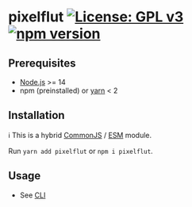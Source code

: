 # pixelflut [![License: GPL v3](https://img.shields.io/badge/License-GPLv3-blue.svg)](https://www.gnu.org/licenses/gpl-3.0) [![npm version](https://img.shields.io/npm/v/pixelflut.svg?style=flat)](https://www.npmjs.com/package/pixelflut)

## Prerequisites

- [Node.js](https://nodejs.org) >= 14
- npm (preinstalled) or [yarn](https://classic.yarnpkg.com) < 2

## Installation

ℹ️ This is a hybrid [CommonJS](https://nodejs.org/docs/latest/api/modules.html#modules-commonjs-modules) / [ESM](https://nodejs.org/api/esm.html#introduction) module.

Run `yarn add pixelflut` or `npm i pixelflut`.

## Usage

- See [CLI](./src/cli.ts)
